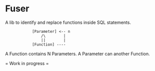 Fuser
=====

A lib to identify and replace functions inside SQL statements.

                [Parameter] <-- n
                    /\        |
                    ||        |
                [Function] ----

A Function contains N Parameters.
A Parameter can another Function.

= Work in progress = 
